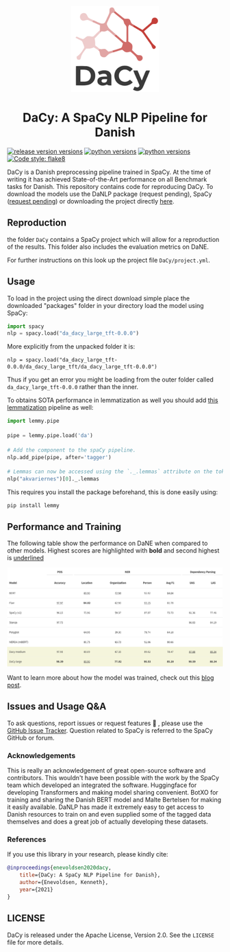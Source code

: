 
<div align="center"><img src="img/icon.png" height="200px"/></div>

<h1 align="center">DaCy: A SpaCy NLP Pipeline for Danish</h1>

[![release version versions](https://img.shields.io/badge/DaCy%20Version-0.0.0-blue)](https://github.com/KennethEnevoldsen/DaCy)
[![python versions](https://img.shields.io/badge/Python-%3E=3.6-blue)](https://github.com/KennethEnevoldsen/DaCy)
[![python versions](https://img.shields.io/badge/SpaCy-%3E=3.0.0-blue)](https://github.com/KennethEnevoldsen/DaCy)
[![Code style: flake8](https://img.shields.io/badge/Code%20Style-flake8-greem)](https://pypi.org/project/flake8/)

DaCy is a Danish preprocessing pipeline trained in SpaCy. At the time of writing it has achieved State-of-the-Art performance on all Benchmark tasks for Danish. This repository contains code for reproducing DaCy. To download the models use the DaNLP package (request pending), SpaCy ([request pending](https://github.com/explosion/spaCy/issues/7221)) or downloading the project directly [here](https://filesender.deic.dk/?s=download&token=b993e12c-0a75-880a-86d5-53d2c70b201c).

## Reproduction
the folder `DaCy` contains a SpaCy project which will allow for a reproduction of the results. This folder also includes the evaluation metrics on DaNE.

For further instructions on this look up the project file `DaCy/project.yml`.

## Usage

To load in the project using the direct download simple place the downloaded "packages" folder in your directory load the model using SpaCy:

```python
import spacy
nlp = spacy.load("da_dacy_large_tft-0.0.0")
```

More explicitly from the unpacked folder it is:
```
nlp = spacy.load("da_dacy_large_tft-0.0.0/da_dacy_large_tft/da_dacy_large_tft-0.0.0")
```
Thus if you get an error you might be loading from the outer folder called `da_dacy_large_tft-0.0.0` rather than the inner.

To obtains SOTA performance in lemmatization as well you should add [this lemmatization](https://github.com/sorenlind/lemmy) pipeline as well:

```python
import lemmy.pipe

pipe = lemmy.pipe.load('da')

# Add the component to the spaCy pipeline.
nlp.add_pipe(pipe, after='tagger')

# Lemmas can now be accessed using the `._.lemmas` attribute on the tokens.
nlp("akvariernes")[0]._.lemmas
```

This requires you install the package beforehand, this is done easily using:

```
pip install lemmy
```

## Performance and Training

The following table show the performance on DaNE when compared to other models. Highest scores are highlighted with **bold** and second highest is <ins>underlined</ins>
<div align="center"><img src="img/perf.png"/></div>

Want to learn more about how the model was trained, check out this [blog post](https://www.kennethenevoldsen.com/post/new-fast-and-efficient-state-of-the-art-in-danish-nlp/).

## Issues and Usage Q&A

To ask questions, report issues or request features 🤔 , please use the [GitHub Issue Tracker](https://github.com/KennethEnevoldsen/DaCy/issues). Question related to SpaCy is referred to the SpaCy GitHub or forum.


### Acknowledgements
This is really an acknowledgement of great open-source software and contributors. This wouldn't have been possible with the work by the SpaCy team which developed an integrated the software. Huggingface for developing Transformers and making model sharing convenient. BotXO for training and sharing the Danish BERT model and Malte Bertelsen for making it easily available. DaNLP has made it extremely easy to get access to Danish resources to train on and even supplied some of the tagged data themselves and does a great job of actually developing these datasets.

### References

If you use this library in your research, please kindly cite:

```bibtex
@inproceedings{enevoldsen2020dacy,
    title={DaCy: A SpaCy NLP Pipeline for Danish},
    author={Enevoldsen, Kenneth},
    year={2021}
}
```

## LICENSE

DaCy is released under the Apache License, Version 2.0. See the `LICENSE` file for more details.
